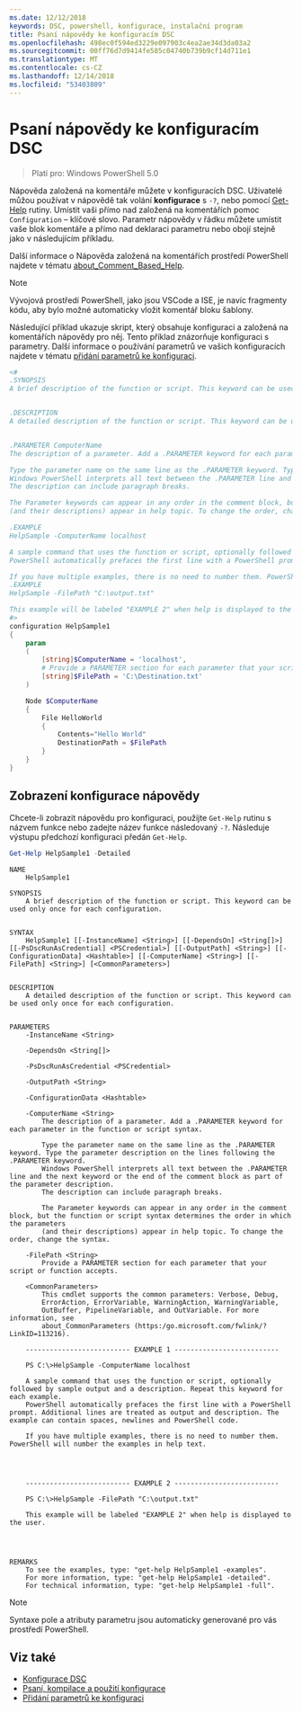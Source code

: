 ```yaml
---
ms.date: 12/12/2018
keywords: DSC, powershell, konfigurace, instalační program
title: Psaní nápovědy ke konfiguracím DSC
ms.openlocfilehash: 498ec0f594ed3229e097903c4ea2ae34d3da03a2
ms.sourcegitcommit: 00ff76d7d9414fe585c04740b739b9cf14d711e1
ms.translationtype: MT
ms.contentlocale: cs-CZ
ms.lasthandoff: 12/14/2018
ms.locfileid: "53403809"
---
```

# <a name="writing-help-for-dsc-configurations"></a>Psaní nápovědy ke konfiguracím DSC

>Platí pro: Windows PowerShell 5.0

Nápověda založená na komentáře můžete v konfiguracích DSC. Uživatelé můžou používat v nápovědě tak volání **konfigurace** s `-?`, nebo pomocí [Get-Help](/powershell/module/Microsoft.PowerShell.Core/Get-Help) rutiny. Umístit vaši přímo nad založená na komentářích pomoc `Configuration` – klíčové slovo.
Parametr nápovědy v řádku můžete umístit vaše blok komentáře a přímo nad deklaraci parametru nebo obojí stejně jako v následujícím příkladu.

Další informace o Nápověda založená na komentářích prostředí PowerShell najdete v tématu [about_Comment_Based_Help](/powershell/module/microsoft.powershell.core/about/about_comment_based_help).

> [!NOTE]
> Vývojová prostředí PowerShell, jako jsou VSCode a ISE, je navíc fragmenty kódu, aby bylo možné automaticky vložit komentář bloku šablony.

Následující příklad ukazuje skript, který obsahuje konfiguraci a založená na komentářích nápovědy pro něj. Tento příklad znázorňuje konfiguraci s parametry. Další informace o používání parametrů ve vašich konfiguracích najdete v tématu [přidání parametrů ke konfiguraci](add-parameters-to-a-configuration.md).

```powershell
<#
.SYNOPSIS
A brief description of the function or script. This keyword can be used only once for each configuration.


.DESCRIPTION
A detailed description of the function or script. This keyword can be used only once for each configuration.


.PARAMETER ComputerName
The description of a parameter. Add a .PARAMETER keyword for each parameter in the function or script syntax.

Type the parameter name on the same line as the .PARAMETER keyword. Type the parameter description on the lines following the .PARAMETER keyword.
Windows PowerShell interprets all text between the .PARAMETER line and the next keyword or the end of the comment block as part of the parameter description.
The description can include paragraph breaks.

The Parameter keywords can appear in any order in the comment block, but the function or script syntax determines the order in which the parameters
(and their descriptions) appear in help topic. To change the order, change the syntax.

.EXAMPLE
HelpSample -ComputerName localhost

A sample command that uses the function or script, optionally followed by sample output and a description. Repeat this keyword for each example.
PowerShell automatically prefaces the first line with a PowerShell prompt. Additional lines are treated as output and description. The example can contain spaces, newlines and PowerShell code.

If you have multiple examples, there is no need to number them. PowerShell will number the examples in help text.
.EXAMPLE
HelpSample -FilePath "C:\output.txt"

This example will be labeled "EXAMPLE 2" when help is displayed to the user.
#>
configuration HelpSample1
{
    param
    (
        [string]$ComputerName = 'localhost',
        # Provide a PARAMETER section for each parameter that your script or function accepts.
        [string]$FilePath = 'C:\Destination.txt'
    )

    Node $ComputerName
    {
        File HelloWorld
        {
            Contents="Hello World"
            DestinationPath = $FilePath
        }
    }
}
```

## <a name="viewing-configuration-help"></a>Zobrazení konfigurace nápovědy

Chcete-li zobrazit nápovědu pro konfiguraci, použijte `Get-Help` rutinu s názvem funkce nebo zadejte název funkce následovaný `-?`. Následuje výstupu předchozí konfiguraci předán `Get-Help`.

```powershell
Get-Help HelpSample1 -Detailed
```

```output
NAME
    HelpSample1

SYNOPSIS
    A brief description of the function or script. This keyword can be used only once for each configuration.


SYNTAX
    HelpSample1 [[-InstanceName] <String>] [[-DependsOn] <String[]>] [[-PsDscRunAsCredential] <PSCredential>] [[-OutputPath] <String>] [[-ConfigurationData] <Hashtable>] [[-ComputerName] <String>] [[-FilePath] <String>] [<CommonParameters>]


DESCRIPTION
    A detailed description of the function or script. This keyword can be used only once for each configuration.


PARAMETERS
    -InstanceName <String>

    -DependsOn <String[]>

    -PsDscRunAsCredential <PSCredential>

    -OutputPath <String>

    -ConfigurationData <Hashtable>

    -ComputerName <String>
        The description of a parameter. Add a .PARAMETER keyword for each parameter in the function or script syntax.

        Type the parameter name on the same line as the .PARAMETER keyword. Type the parameter description on the lines following the .PARAMETER keyword.
        Windows PowerShell interprets all text between the .PARAMETER line and the next keyword or the end of the comment block as part of the parameter description.
        The description can include paragraph breaks.

        The Parameter keywords can appear in any order in the comment block, but the function or script syntax determines the order in which the parameters
        (and their descriptions) appear in help topic. To change the order, change the syntax.

    -FilePath <String>
        Provide a PARAMETER section for each parameter that your script or function accepts.

    <CommonParameters>
        This cmdlet supports the common parameters: Verbose, Debug,
        ErrorAction, ErrorVariable, WarningAction, WarningVariable,
        OutBuffer, PipelineVariable, and OutVariable. For more information, see
        about_CommonParameters (https:/go.microsoft.com/fwlink/?LinkID=113216).

    -------------------------- EXAMPLE 1 --------------------------

    PS C:\>HelpSample -ComputerName localhost

    A sample command that uses the function or script, optionally followed by sample output and a description. Repeat this keyword for each example.
    PowerShell automatically prefaces the first line with a PowerShell prompt. Additional lines are treated as output and description. The example can contain spaces, newlines and PowerShell code.

    If you have multiple examples, there is no need to number them. PowerShell will number the examples in help text.




    -------------------------- EXAMPLE 2 --------------------------

    PS C:\>HelpSample -FilePath "C:\output.txt"

    This example will be labeled "EXAMPLE 2" when help is displayed to the user.




REMARKS
    To see the examples, type: "get-help HelpSample1 -examples".
    For more information, type: "get-help HelpSample1 -detailed".
    For technical information, type: "get-help HelpSample1 -full".
```

> [!NOTE]
> Syntaxe pole a atributy parametru jsou automaticky generované pro vás prostředí PowerShell.

## <a name="see-also"></a>Viz také

- [Konfigurace DSC](configurations.md)
- [Psaní, kompilace a použití konfigurace](write-compile-apply-configuration.md)
- [Přidání parametrů ke konfiguraci](add-parameters-to-a-configuration.md)
